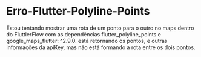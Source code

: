 # Erro-Flutter-Polyline-Points
Estou tentando mostrar uma rota de um ponto para o outro no maps dentro do FluttlerFlow com as dependências flutter_polyline_points e google_maps_flutter: ^2.9.0. está retornando os pontos, e outras informações da apiKey, mas não está formando a rota entre os dois pontos. 
